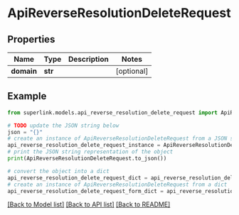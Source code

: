 # ApiReverseResolutionDeleteRequest


## Properties

Name | Type | Description | Notes
------------ | ------------- | ------------- | -------------
**domain** | **str** |  | [optional] 

## Example

```python
from superlink.models.api_reverse_resolution_delete_request import ApiReverseResolutionDeleteRequest

# TODO update the JSON string below
json = "{}"
# create an instance of ApiReverseResolutionDeleteRequest from a JSON string
api_reverse_resolution_delete_request_instance = ApiReverseResolutionDeleteRequest.from_json(json)
# print the JSON string representation of the object
print(ApiReverseResolutionDeleteRequest.to_json())

# convert the object into a dict
api_reverse_resolution_delete_request_dict = api_reverse_resolution_delete_request_instance.to_dict()
# create an instance of ApiReverseResolutionDeleteRequest from a dict
api_reverse_resolution_delete_request_form_dict = api_reverse_resolution_delete_request.from_dict(api_reverse_resolution_delete_request_dict)
```
[[Back to Model list]](../README.md#documentation-for-models) [[Back to API list]](../README.md#documentation-for-api-endpoints) [[Back to README]](../README.md)


